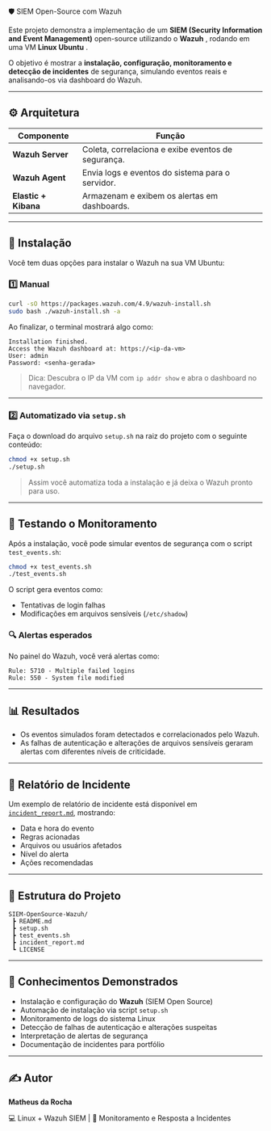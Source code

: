 🛡️ SIEM Open-Source com Wazuh

Este projeto demonstra a implementação de um **SIEM (Security Information and Event Management)** open-source utilizando o  **Wazuh** , rodando em uma VM  **Linux Ubuntu** .

O objetivo é mostrar a **instalação, configuração, monitoramento e detecção de incidentes** de segurança, simulando eventos reais e analisando-os via dashboard do Wazuh.

---

## ⚙️ Arquitetura

| Componente                 | Função                                            |
| -------------------------- | --------------------------------------------------- |
| **Wazuh Server**     | Coleta, correlaciona e exibe eventos de segurança. |
| **Wazuh Agent**      | Envia logs e eventos do sistema para o servidor.    |
| **Elastic + Kibana** | Armazenam e exibem os alertas em dashboards.        |

---

## 🚀 Instalação

Você tem duas opções para instalar o Wazuh na sua VM Ubuntu:

### 1️⃣ Manual

```bash
curl -sO https://packages.wazuh.com/4.9/wazuh-install.sh
sudo bash ./wazuh-install.sh -a
```

Ao finalizar, o terminal mostrará algo como:

```
Installation finished.
Access the Wazuh dashboard at: https://<ip-da-vm>
User: admin
Password: <senha-gerada>
```

> Dica: Descubra o IP da VM com `ip addr show` e abra o dashboard no navegador.

---

### 2️⃣ Automatizado via `setup.sh`

Faça o download do arquivo `setup.sh` na raiz do projeto com o seguinte conteúdo:

```bash
chmod +x setup.sh
./setup.sh
```

> Assim você automatiza toda a instalação e já deixa o Wazuh pronto para uso.

---

## 🧪 Testando o Monitoramento

Após a instalação, você pode simular eventos de segurança com o script `test_events.sh`:

```bash
chmod +x test_events.sh
./test_events.sh
```

O script gera eventos como:

* Tentativas de login falhas
* Modificações em arquivos sensíveis (`/etc/shadow`)

### 🔍 Alertas esperados

No painel do Wazuh, você verá alertas como:

```
Rule: 5710 - Multiple failed logins
Rule: 550 - System file modified
```

---

## 📊 Resultados

* Os eventos simulados foram detectados e correlacionados pelo Wazuh.
* As falhas de autenticação e alterações de arquivos sensíveis geraram alertas com diferentes níveis de criticidade.

---

## 🧩 Relatório de Incidente

Um exemplo de relatório de incidente está disponível em [`incident_report.md`](https://chatgpt.com/c/incident_report.md), mostrando:

* Data e hora do evento
* Regras acionadas
* Arquivos ou usuários afetados
* Nível do alerta
* Ações recomendadas

---

## 📁 Estrutura do Projeto

```
SIEM-OpenSource-Wazuh/
 ┣ README.md
 ┣ setup.sh
 ┣ test_events.sh
 ┣ incident_report.md
 ┗ LICENSE
```

---

## 🧠 Conhecimentos Demonstrados

* Instalação e configuração do **Wazuh** (SIEM Open Source)
* Automação de instalação via script `setup.sh`
* Monitoramento de logs do sistema Linux
* Detecção de falhas de autenticação e alterações suspeitas
* Interpretação de alertas de segurança
* Documentação de incidentes para portfólio

---

## ✍️ Autor

**Matheus da Rocha**

💻 Linux + Wazuh SIEM | 🧠 Monitoramento e Resposta a Incidentes
